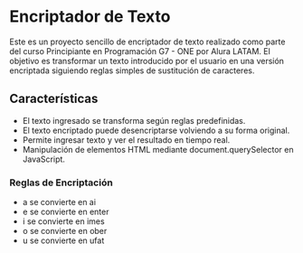 <h1>Encriptador de Texto</h1>
Este es un proyecto sencillo de encriptador de texto realizado como parte del curso Principiante en Programación G7 - ONE por Alura LATAM. El objetivo es transformar
un texto introducido por el usuario en una versión encriptada siguiendo reglas simples de sustitución de caracteres.

<h2>Características</h2>

- El texto ingresado se transforma según reglas predefinidas.
- El texto encriptado puede desencriptarse volviendo a su forma original.
- Permite ingresar texto y ver el resultado en tiempo real.
- Manipulación de elementos HTML mediante document.querySelector en JavaScript.

<h3>Reglas de Encriptación</h3>

- a se convierte en ai
- e se convierte en enter
- i se convierte en imes
- o se convierte en ober
- u se convierte en ufat
